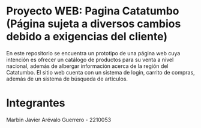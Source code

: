 # Proyecto WEB: Pagina Catatumbo (Página sujeta a diversos cambios debido a exigencias del cliente)
En este repositorio se encuentra un prototipo de una página web cuya intención es ofrecer un catálogo de productos para su venta a nivel nacional, además de albergar información acerca de la región del Catatumbo.
El sitio web cuenta con un sistema de login, carrito de compras, además de un sistema de búsqueda de articulos.

# Integrantes
Marbin Javier Arévalo Guerrero - 2210053
